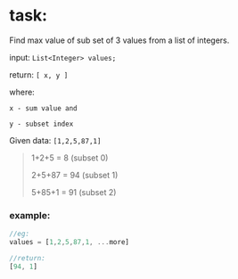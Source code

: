 # task:
Find max value of sub set of 3 values from a list of integers.

input: 
`List<Integer> values;`

return: 
`[ x, y ]`

where:

`x - sum value and`

`y - subset index`

Given data: `[1,2,5,87,1]`

> 1+2+5 = 8         (subset 0)
> 
> 2+5+87 = 94       (subset 1)
> 
> 5+85+1 = 91       (subset 2)

### example:
```javascript
//eg:
values = [1,2,5,87,1, ...more]

//return: 
[94, 1] 
```



